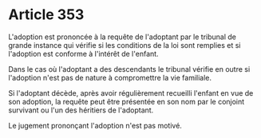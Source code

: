 # Article 353

L'adoption est prononcée à la requête de l'adoptant par le tribunal de grande instance qui vérifie si les conditions de la loi sont remplies et si l'adoption est conforme à l'intérêt de l'enfant.

Dans le cas où l'adoptant a des descendants le tribunal vérifie en outre si l'adoption n'est pas de nature à compromettre la vie familiale.

Si l'adoptant décède, après avoir régulièrement recueilli l'enfant en vue de son adoption, la requête peut être présentée en son nom par le conjoint survivant ou l'un des héritiers de l'adoptant.

Le jugement prononçant l'adoption n'est pas motivé.
